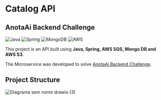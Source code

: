 # Catalog API
## AnotaAi Backend Challenge

![Java](https://img.shields.io/badge/java-%23ED8B00.svg?style=for-the-badge&logo=openjdk&logoColor=white)
![Spring](https://img.shields.io/badge/spring-%236DB33F.svg?style=for-the-badge&logo=spring&logoColor=white)
![MongoDB](https://img.shields.io/badge/MongoDB-%234ea94b.svg?style=for-the-badge&logo=mongodb&logoColor=white)
![AWS](https://img.shields.io/badge/AWS-%23FF9900.svg?style=for-the-badge&logo=amazon-aws&logoColor=white)

This project is an API built using **Java, Spring, AWS SQS, Mongo DB and AWS S3.**

The Microservice was developed to solve [AnotaAi Backend Challenge](https://github.com/githubanotaai/new-test-backend-nodejs).



## Project Structure

![Diagrama sem nome drawio (3)](https://github.com/guilhermeozana/anotaai-challenge/assets/69025200/04c3df9c-b6b4-4fbb-a317-dede1f946093)





